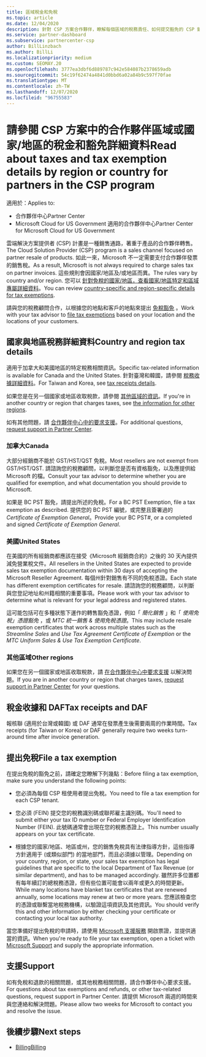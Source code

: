 ```yaml
---
title: 區域稅金和免稅
ms.topic: article
ms.date: 12/04/2020
description: 針對 CSP 方案合作夥伴，瞭解每個區域的稅務責任、如何提交豁免的 CSP 銷售免稅，以及如何取得稅務問題的支援。
ms.service: partner-dashboard
ms.subservice: partnercenter-csp
author: BillLinzbach
ms.author: BillLi
ms.localizationpriority: medium
ms.custom: SEOMAY.20
ms.openlocfilehash: 3777ea3dbf6d889787c942e584087b2378659adb
ms.sourcegitcommit: 54c19f62474a4841d0bbd6a02a84b9c597f70fae
ms.translationtype: MT
ms.contentlocale: zh-TW
ms.lasthandoff: 12/07/2020
ms.locfileid: "96755583"
---
```

# <a name="read-about-taxes-and-tax-exemption-details-by-region-or-country-for-partners-in-the-csp-program"></a><span data-ttu-id="b4a9a-103">請參閱 CSP 方案中的合作夥伴區域或國家/地區的稅金和豁免詳細資料</span><span class="sxs-lookup"><span data-stu-id="b4a9a-103">Read about taxes and tax exemption details by region or country for partners in the CSP program</span></span>

<span data-ttu-id="b4a9a-104">適用於：</span><span class="sxs-lookup"><span data-stu-id="b4a9a-104">Applies to:</span></span>

- <span data-ttu-id="b4a9a-105">合作夥伴中心</span><span class="sxs-lookup"><span data-stu-id="b4a9a-105">Partner Center</span></span>
- <span data-ttu-id="b4a9a-106">Microsoft Cloud for US Government 適用的合作夥伴中心</span><span class="sxs-lookup"><span data-stu-id="b4a9a-106">Partner Center for Microsoft Cloud for US Government</span></span>

<span data-ttu-id="b4a9a-107">雲端解決方案提供者 (CSP) 計畫是一種銷售通路，著重于產品的合作夥伴轉售。</span><span class="sxs-lookup"><span data-stu-id="b4a9a-107">The Cloud Solution Provider (CSP) program is a sales channel focused on partner resale of products.</span></span> <span data-ttu-id="b4a9a-108">如此一來，Microsoft 不一定需要支付合作夥伴發票的銷售稅。</span><span class="sxs-lookup"><span data-stu-id="b4a9a-108">As a result, Microsoft is not always required to charge sales tax on partner invoices.</span></span> <span data-ttu-id="b4a9a-109">這些規則會因國家/地區及/或地區而異。</span><span class="sxs-lookup"><span data-stu-id="b4a9a-109">The rules vary by country and/or region.</span></span> <span data-ttu-id="b4a9a-110">您可以 [針對免稅的國家/地區，查看國家/地區特定和區域專屬詳細資料](#country-and-region-tax-details)。</span><span class="sxs-lookup"><span data-stu-id="b4a9a-110">You can review [country-specific and region-specific details for tax exemptions](#country-and-region-tax-details).</span></span>

<span data-ttu-id="b4a9a-111">請與您的稅務顧問合作，以根據您的地點和客戶的地點來提出 [免稅豁免](#file-a-tax-exemption) 。</span><span class="sxs-lookup"><span data-stu-id="b4a9a-111">Work with your tax advisor to [file tax exemptions](#file-a-tax-exemption) based on your location and the locations of your customers.</span></span>

## <a name="country-and-region-tax-details"></a><span data-ttu-id="b4a9a-112">國家與地區稅務詳細資料</span><span class="sxs-lookup"><span data-stu-id="b4a9a-112">Country and region tax details</span></span>

<span data-ttu-id="b4a9a-113">適用于加拿大和美國地區的特定稅務相關資訊。</span><span class="sxs-lookup"><span data-stu-id="b4a9a-113">Specific tax-related information is available for Canada and the United States.</span></span> <span data-ttu-id="b4a9a-114">針對臺灣和韓國，請參閱 [稅務收據詳細資料](#tax-receipts-and-daf)。</span><span class="sxs-lookup"><span data-stu-id="b4a9a-114">For Taiwan and Korea, see [tax receipts details](#tax-receipts-and-daf).</span></span>

<span data-ttu-id="b4a9a-115">如果您是在另一個國家或地區收取稅款，請參閱 [其他區域的資訊](#other-regions)。</span><span class="sxs-lookup"><span data-stu-id="b4a9a-115">If you're in another country or region that charges taxes, see [the information for other regions](#other-regions).</span></span>

<span data-ttu-id="b4a9a-116">如有其他問題，請 [合作夥伴中心中的要求支援](#support)。</span><span class="sxs-lookup"><span data-stu-id="b4a9a-116">For additional questions, [request support in Partner Center](#support).</span></span>

### <a name="canada"></a><span data-ttu-id="b4a9a-117">加拿大</span><span class="sxs-lookup"><span data-stu-id="b4a9a-117">Canada</span></span>

<span data-ttu-id="b4a9a-118">大部分經銷商不能於 GST/HST/QST 免稅。</span><span class="sxs-lookup"><span data-stu-id="b4a9a-118">Most resellers are not exempt from GST/HST/QST.</span></span> <span data-ttu-id="b4a9a-119">請諮詢您的稅務顧問，以判斷您是否有資格豁免，以及應提供給 Microsoft 的檔。</span><span class="sxs-lookup"><span data-stu-id="b4a9a-119">Consult your tax advisor to determine whether you are qualified for exemption, and what documentation you should provide to Microsoft.</span></span>

<span data-ttu-id="b4a9a-120">如果是 BC PST 豁免，請提出所述的免稅。</span><span class="sxs-lookup"><span data-stu-id="b4a9a-120">For a BC PST Exemption, file a tax exemption as described.</span></span> <span data-ttu-id="b4a9a-121">提供您的 BC PST 編號，或完整且簽署過的 *Certificate of Exemption General*。</span><span class="sxs-lookup"><span data-stu-id="b4a9a-121">Provide your BC PST#, or a completed and signed *Certificate of Exemption General*.</span></span>

### <a name="united-states"></a><span data-ttu-id="b4a9a-122">美國</span><span class="sxs-lookup"><span data-stu-id="b4a9a-122">United States</span></span>

<span data-ttu-id="b4a9a-123">在美國的所有經銷商都應該在接受《Microsoft 經銷商合約》之後的 30 天內提供減免營業稅文件。</span><span class="sxs-lookup"><span data-stu-id="b4a9a-123">All resellers in the United States are expected to provide sales tax exemption documentation within 30 days of accepting the Microsoft Reseller Agreement.</span></span> <span data-ttu-id="b4a9a-124">每個州針對銷售有不同的免稅憑證。</span><span class="sxs-lookup"><span data-stu-id="b4a9a-124">Each state has different exemption certificates for resale.</span></span> <span data-ttu-id="b4a9a-125">請諮詢您的稅務顧問，以判斷與您登記地址和州籍相關的重要事項。</span><span class="sxs-lookup"><span data-stu-id="b4a9a-125">Please work with your tax advisor to determine what is relevant for your legal address and registered states.</span></span>

<span data-ttu-id="b4a9a-126">這可能包括可在多種狀態下運作的轉售豁免憑證，例如「 *簡化銷售* 」和「 *使用免稅」憑證豁免* ，或 *MTC 統一銷售 & 使用免稅憑證*。</span><span class="sxs-lookup"><span data-stu-id="b4a9a-126">This may include resale exemption certificates that work across multiple states such as the *Streamline Sales* and *Use Tax Agreement Certificate of Exemption* or the *MTC Uniform Sales & Use Tax Exemption Certificate*.</span></span>

### <a name="other-regions"></a><span data-ttu-id="b4a9a-127">其他區域</span><span class="sxs-lookup"><span data-stu-id="b4a9a-127">Other regions</span></span>

<span data-ttu-id="b4a9a-128">如果您在另一個國家或地區收取稅款，請 [在合作夥伴中心中要求支援](#support) 以解決問題。</span><span class="sxs-lookup"><span data-stu-id="b4a9a-128">If you are in another country or region that charges taxes, [request support in Partner Center](#support) for your questions.</span></span>

## <a name="tax-receipts-and-daf"></a><span data-ttu-id="b4a9a-129">稅金收據和 DAF</span><span class="sxs-lookup"><span data-stu-id="b4a9a-129">Tax receipts and DAF</span></span>

<span data-ttu-id="b4a9a-130">報核聯 (適用於台灣或韓國) 或 DAF 通常在發票產生後需要兩周的作業時間。</span><span class="sxs-lookup"><span data-stu-id="b4a9a-130">Tax receipts (for Taiwan or Korea) or DAF generally require two weeks turn-around time after invoice generation.</span></span>

## <a name="file-a-tax-exemption"></a><span data-ttu-id="b4a9a-131">提出免稅</span><span class="sxs-lookup"><span data-stu-id="b4a9a-131">File a tax exemption</span></span>

<span data-ttu-id="b4a9a-132">在提出免稅的豁免之前，請確定您瞭解下列幾點：</span><span class="sxs-lookup"><span data-stu-id="b4a9a-132">Before filing a tax exemption, make sure you understand the following points:</span></span>

- <span data-ttu-id="b4a9a-133">您必須為每個 CSP 租使用者提出免稅。</span><span class="sxs-lookup"><span data-stu-id="b4a9a-133">You need to file a tax exemption for each CSP tenant.</span></span>

- <span data-ttu-id="b4a9a-134">您必須 (FEIN) 提交您的稅務識別碼或聯邦雇主識別碼。</span><span class="sxs-lookup"><span data-stu-id="b4a9a-134">You'll need to submit either your tax ID number or Federal Employer Identification Number (FEIN).</span></span> <span data-ttu-id="b4a9a-135">此號碼通常會出現在您的稅務憑證上。</span><span class="sxs-lookup"><span data-stu-id="b4a9a-135">This number usually appears on your tax certificate.</span></span>

- <span data-ttu-id="b4a9a-136">根據您的國家/地區、地區或州，您的銷售免稅具有法律指導方針，這些指導方針適用于 (或類似部門) 的當地部門，而且必須據以管理。</span><span class="sxs-lookup"><span data-stu-id="b4a9a-136">Depending on your country, region, or state, your sales tax exemption has legal guidelines that are specific to the local Department of Tax Revenue (or similar department), and has to be managed accordingly.</span></span> <span data-ttu-id="b4a9a-137">雖然許多位置都有每年續訂的總稅務憑證，但有些位置可能會以兩年或更久的時間更新。</span><span class="sxs-lookup"><span data-stu-id="b4a9a-137">While many locations have blanket tax certificates that are renewed annually, some locations may renew at two or more years.</span></span> <span data-ttu-id="b4a9a-138">您應該檢查您的憑證或聯繫當地稅務機構，以驗證這項資訊及其他資訊。</span><span class="sxs-lookup"><span data-stu-id="b4a9a-138">You should verify this and other information by either checking your certificate or contacting your local tax authority.</span></span>

<span data-ttu-id="b4a9a-139">當您準備好提出免稅的申請時，請使用 [Microsoft 支援服務](https://partner.microsoft.com/dashboard/support/csp/servicerequests/create?stage=2&topicid=92930319-ced6-c18b-d7a6-d62b22d60aa5) 開啟票證，並提供適當的資訊。</span><span class="sxs-lookup"><span data-stu-id="b4a9a-139">When you're ready to file your tax exemption, open a ticket with [Microsoft Support](https://partner.microsoft.com/dashboard/support/csp/servicerequests/create?stage=2&topicid=92930319-ced6-c18b-d7a6-d62b22d60aa5) and supply the appropriate information.</span></span>

## <a name="support"></a><span data-ttu-id="b4a9a-140">支援</span><span class="sxs-lookup"><span data-stu-id="b4a9a-140">Support</span></span>

<span data-ttu-id="b4a9a-141">如有免稅和退款的相關問題，或其他稅務相關問題，請合作夥伴中心要求支援。</span><span class="sxs-lookup"><span data-stu-id="b4a9a-141">For questions about tax exemptions and refunds, or other tax-related questions, request support in Partner Center.</span></span> <span data-ttu-id="b4a9a-142">請提供 Microsoft 兩週的時間來與您連絡和解決問題。</span><span class="sxs-lookup"><span data-stu-id="b4a9a-142">Please allow two weeks for Microsoft to contact you and resolve the issue.</span></span>

## <a name="next-steps"></a><span data-ttu-id="b4a9a-143">後續步驟</span><span class="sxs-lookup"><span data-stu-id="b4a9a-143">Next steps</span></span>

- [<span data-ttu-id="b4a9a-144">Billing</span><span class="sxs-lookup"><span data-stu-id="b4a9a-144">Billing</span></span>](billing.md)
